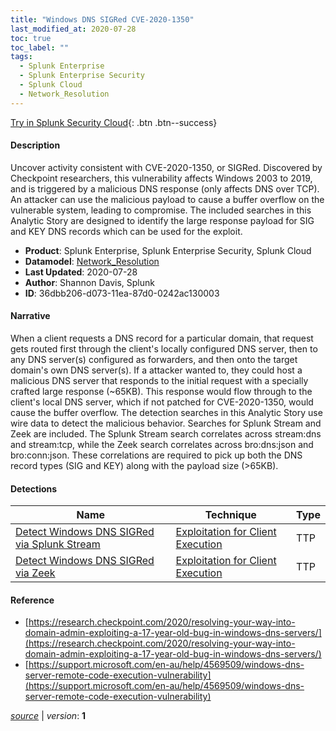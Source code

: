 ```yaml
---
title: "Windows DNS SIGRed CVE-2020-1350"
last_modified_at: 2020-07-28
toc: true
toc_label: ""
tags:
  - Splunk Enterprise
  - Splunk Enterprise Security
  - Splunk Cloud
  - Network_Resolution
---
```


[Try in Splunk Security Cloud](https://www.splunk.com/en_us/cyber-security.html){: .btn .btn--success}

#### Description

Uncover activity consistent with CVE-2020-1350, or SIGRed. Discovered by Checkpoint researchers, this vulnerability affects Windows 2003 to 2019, and is triggered by a malicious DNS response (only affects DNS over TCP). An attacker can use the malicious payload to cause a buffer overflow on the vulnerable system, leading to compromise.  The included searches in this Analytic Story are designed to identify the large response payload for SIG and KEY DNS records which can be used for the exploit.

- **Product**: Splunk Enterprise, Splunk Enterprise Security, Splunk Cloud
- **Datamodel**: [Network_Resolution](https://docs.splunk.com/Documentation/CIM/latest/User/NetworkResolution)
- **Last Updated**: 2020-07-28
- **Author**: Shannon Davis, Splunk
- **ID**: 36dbb206-d073-11ea-87d0-0242ac130003

#### Narrative

When a client requests a DNS record for a particular domain, that request gets routed first through the client's locally configured DNS server, then to any DNS server(s) configured as forwarders, and then onto the target domain's own DNS server(s).  If a attacker wanted to, they could host a malicious DNS server that responds to the initial request with a specially crafted large response (~65KB).  This response would flow through to the client's local DNS server, which if not patched for CVE-2020-1350, would cause the buffer overflow. The detection searches in this Analytic Story use wire data to detect the malicious behavior. Searches for Splunk Stream and Zeek are included.  The Splunk Stream search correlates across stream:dns and stream:tcp, while the Zeek search correlates across bro:dns:json and bro:conn:json.  These correlations are required to pick up both the DNS record types (SIG and KEY) along with the payload size (>65KB).

#### Detections

| Name        | Technique   | Type         |
| ----------- | ----------- |--------------|
| [Detect Windows DNS SIGRed via Splunk Stream](/network/detect_windows_dns_sigred_via_splunk_stream/) | [Exploitation for Client Execution](/tags/#exploitation-for-client-execution) | TTP |
| [Detect Windows DNS SIGRed via Zeek](/network/detect_windows_dns_sigred_via_zeek/) | [Exploitation for Client Execution](/tags/#exploitation-for-client-execution) | TTP |

#### Reference

* [https://research.checkpoint.com/2020/resolving-your-way-into-domain-admin-exploiting-a-17-year-old-bug-in-windows-dns-servers/](https://research.checkpoint.com/2020/resolving-your-way-into-domain-admin-exploiting-a-17-year-old-bug-in-windows-dns-servers/)
* [https://support.microsoft.com/en-au/help/4569509/windows-dns-server-remote-code-execution-vulnerability](https://support.microsoft.com/en-au/help/4569509/windows-dns-server-remote-code-execution-vulnerability)



[*source*](https://github.com/splunk/security_content/tree/develop/stories/windows_dns_sigred_cve-2020-1350.yml) \| *version*: **1**
